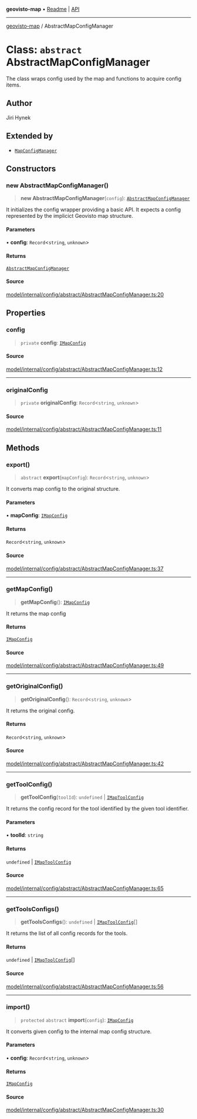 **geovisto-map** • [Readme](../README.md) \| [API](../globals.md)

***

[geovisto-map](../README.md) / AbstractMapConfigManager

# Class: `abstract` AbstractMapConfigManager

The class wraps config used by the map and functions to acquire config items.

## Author

Jiri Hynek

## Extended by

- [`MapConfigManager`](MapConfigManager.md)

## Constructors

### new AbstractMapConfigManager()

> **new AbstractMapConfigManager**(`config`): [`AbstractMapConfigManager`](AbstractMapConfigManager.md)

It initializes the config wrapper providing a basic API.
It expects a config represented by the implicict Geovisto map structure.

#### Parameters

• **config**: `Record`\<`string`, `unknown`\>

#### Returns

[`AbstractMapConfigManager`](AbstractMapConfigManager.md)

#### Source

[model/internal/config/abstract/AbstractMapConfigManager.ts:20](https://github.com/geovisto/geovisto-map/blob/5ee2cb5d45c19062fc8fc6beefa2848c076518b6/src/model/internal/config/abstract/AbstractMapConfigManager.ts#L20)

## Properties

### config

> `private` **config**: [`IMapConfig`](../type-aliases/IMapConfig.md)

#### Source

[model/internal/config/abstract/AbstractMapConfigManager.ts:12](https://github.com/geovisto/geovisto-map/blob/5ee2cb5d45c19062fc8fc6beefa2848c076518b6/src/model/internal/config/abstract/AbstractMapConfigManager.ts#L12)

***

### originalConfig

> `private` **originalConfig**: `Record`\<`string`, `unknown`\>

#### Source

[model/internal/config/abstract/AbstractMapConfigManager.ts:11](https://github.com/geovisto/geovisto-map/blob/5ee2cb5d45c19062fc8fc6beefa2848c076518b6/src/model/internal/config/abstract/AbstractMapConfigManager.ts#L11)

## Methods

### export()

> `abstract` **export**(`mapConfig`): `Record`\<`string`, `unknown`\>

It converts map config to the original structure.

#### Parameters

• **mapConfig**: [`IMapConfig`](../type-aliases/IMapConfig.md)

#### Returns

`Record`\<`string`, `unknown`\>

#### Source

[model/internal/config/abstract/AbstractMapConfigManager.ts:37](https://github.com/geovisto/geovisto-map/blob/5ee2cb5d45c19062fc8fc6beefa2848c076518b6/src/model/internal/config/abstract/AbstractMapConfigManager.ts#L37)

***

### getMapConfig()

> **getMapConfig**(): [`IMapConfig`](../type-aliases/IMapConfig.md)

It returns the map config

#### Returns

[`IMapConfig`](../type-aliases/IMapConfig.md)

#### Source

[model/internal/config/abstract/AbstractMapConfigManager.ts:49](https://github.com/geovisto/geovisto-map/blob/5ee2cb5d45c19062fc8fc6beefa2848c076518b6/src/model/internal/config/abstract/AbstractMapConfigManager.ts#L49)

***

### getOriginalConfig()

> **getOriginalConfig**(): `Record`\<`string`, `unknown`\>

It returns the original config.

#### Returns

`Record`\<`string`, `unknown`\>

#### Source

[model/internal/config/abstract/AbstractMapConfigManager.ts:42](https://github.com/geovisto/geovisto-map/blob/5ee2cb5d45c19062fc8fc6beefa2848c076518b6/src/model/internal/config/abstract/AbstractMapConfigManager.ts#L42)

***

### getToolConfig()

> **getToolConfig**(`toolId`): `undefined` \| [`IMapToolConfig`](../type-aliases/IMapToolConfig.md)

It returns the config record for the tool identified by the given tool identifier.

#### Parameters

• **toolId**: `string`

#### Returns

`undefined` \| [`IMapToolConfig`](../type-aliases/IMapToolConfig.md)

#### Source

[model/internal/config/abstract/AbstractMapConfigManager.ts:65](https://github.com/geovisto/geovisto-map/blob/5ee2cb5d45c19062fc8fc6beefa2848c076518b6/src/model/internal/config/abstract/AbstractMapConfigManager.ts#L65)

***

### getToolsConfigs()

> **getToolsConfigs**(): `undefined` \| [`IMapToolConfig`](../type-aliases/IMapToolConfig.md)[]

It returns the list of all config records for the tools.

#### Returns

`undefined` \| [`IMapToolConfig`](../type-aliases/IMapToolConfig.md)[]

#### Source

[model/internal/config/abstract/AbstractMapConfigManager.ts:56](https://github.com/geovisto/geovisto-map/blob/5ee2cb5d45c19062fc8fc6beefa2848c076518b6/src/model/internal/config/abstract/AbstractMapConfigManager.ts#L56)

***

### import()

> `protected` `abstract` **import**(`config`): [`IMapConfig`](../type-aliases/IMapConfig.md)

It converts given config to the internal map config structure.

#### Parameters

• **config**: `Record`\<`string`, `unknown`\>

#### Returns

[`IMapConfig`](../type-aliases/IMapConfig.md)

#### Source

[model/internal/config/abstract/AbstractMapConfigManager.ts:30](https://github.com/geovisto/geovisto-map/blob/5ee2cb5d45c19062fc8fc6beefa2848c076518b6/src/model/internal/config/abstract/AbstractMapConfigManager.ts#L30)
